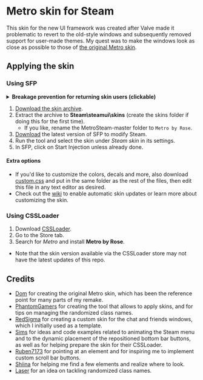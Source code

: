 # Metro skin for Steam

This skin for the new UI framework was created after Valve made it problematic to revert to the old-style windows and subsequently removed support for user-made themes.
My quest was to make the windows look as close as possible to those of [the original Metro skin](https://steamcommunity.com/groups/metroforsteam).

## Applying the skin
### Using SFP
<details>
<summary><strong>Breakage prevention for returning skin users (clickable)</strong></summary>
1. Close Steam.<br>
2. Navigate to its folder, back up and remove the clientui, skins, and steamui\css folders.
</details>

1. [Download the skin archive](/../../archive/refs/heads/master.zip).
1. Extract the archive to **Steam\steamui\skins** (create the skins folder if doing this for the first time).
   - If you like, rename the MetroSteam-master folder to `Metro by Rose`.
1. [Download](https://github.com/PhantomGamers/SFP/releases) the latest version of SFP to modify Steam.
1. Run the tool and select the skin under *Steam skin* in its settings.
1. In SFP, click on Start Injection unless already done.

#### Extra options
- If you'd like to customize the colors, decals and more, also download [custom.css](https://raw.githubusercontent.com/RoseTheFlower/newsteamchat/master/custom.css) and put in the same folder as the rest of the files, then edit this file in any text editor as desired.
- Check out the [wiki](../../wiki) to enable automatic skin updates or learn more about customizing the skin.

### Using CSSLoader
1. Download [CSSLoader](https://deckthemes.com/download/windows).
1. Go to the Store tab.
1. Search for *Metro* and install **Metro by Rose**.
* Note that the skin version available via the CSSLoader store may not have the latest updates of this repo.

## Credits
* [Dom](https://github.com/minischetti) for creating the original Metro skin, which has been the reference point for many parts of my remake.
* [PhantomGamers](https://github.com/PhantomGamers) for creating the tool that allows to apply skins, and for tips on managing the randomized class names.
* [RedSigma](https://github.com/redsigma) for creating a custom skin for the chat and friends windows, which I initially used as a template.
* [Sims](https://github.com/suchmememanyskill) for ideas and code examples related to animating the Steam menu and to the dynamic placement of the repositioned bottom bar buttons, as well as for helping prepare the skin for their CSSLoader.
* [Ruben7173](https://github.com/Ruben7173/) for pointing at an element and for inspiring me to implement custom scroll bar buttons.
* [Shiina](https://github.com/AikoMidori) for helping me find a few elements and realize where to look.
* [Laser](https://github.com/LaserFlash) for an idea on tackling randomized class names.
